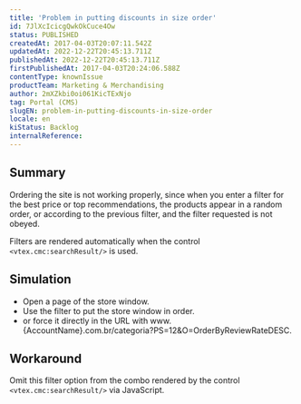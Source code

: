 ```yaml
---
title: 'Problem in putting discounts in size order'
id: 7JlXcIcicgQwkOkCuce4Ow
status: PUBLISHED
createdAt: 2017-04-03T20:07:11.542Z
updatedAt: 2022-12-22T20:45:13.711Z
publishedAt: 2022-12-22T20:45:13.711Z
firstPublishedAt: 2017-04-03T20:24:06.588Z
contentType: knownIssue
productTeam: Marketing & Merchandising
author: 2mXZkbi0oi061KicTExNjo
tag: Portal (CMS)
slugEN: problem-in-putting-discounts-in-size-order
locale: en
kiStatus: Backlog
internalReference: 
---
```


## Summary

Ordering the site is not working properly, since when you enter a filter for the best price or top recommendations, the products appear in a random order, or according to the previous filter, and the filter requested is not obeyed.

Filters are rendered automatically when the control `<vtex.cmc:searchResult/>` is used.

## Simulation

- Open a page of the store window.
- Use the filter to put the store window in order.
- or force it directly in the URL with www.{AccountName}.com.br/categoria?PS=12&O=OrderByReviewRateDESC.


## Workaround

Omit this filter option from the combo rendered by the control `<vtex.cmc:searchResult/>` via JavaScript.

